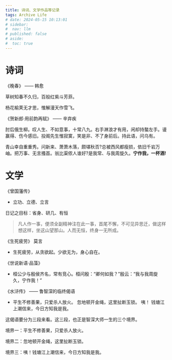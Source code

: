 ```yaml
---
title: 诗词、文学作品等记录
tags: Archive Life
# date: 2024-05-15 10:13:01
# sidebar:
#  nav: llm
# published: false
# aside:
#  toc: true
---
```


# 诗词
《晚春》 —— 韩愈

草树知春不久归，百般红紫斗芳菲。

杨花榆荚无才思，惟解漫天作雪飞。


《贺新郎·用前韵再赋》 —— 辛弃疾

肘后俄生柳。叹人生、不如意事，十常八九。右手淋浪才有用，闲却持螯左手。谩赢得、伤今感旧。投阁先生惟寂寞，笑是非、不了身前后。持此语，问乌有。

青山幸自重重秀。问新来、萧萧木落，颇堪秋否?总被西风都瘦损，依旧千岩万岫。把万事、无言搔首。翁比渠侬人谁好?是我常、与我周旋久。**宁作我，一杯酒!**


# 文学
《曾国藩传》
- 立功、立德、立言

日记之目标：省身、研几、有恒
> 凡人作一事，便须全副精神注在此一事，首尾不懈，不可见异思迁，做这样想这样，坐这山望那山。人而无恒，终身一无所成。

《生死疲劳》 莫言
- 生死疲劳，从贪欲起。少欲无为，身心自在。

《世说新语·品藻》
- 桓公少与殷侯齐名，常有竞心。桓问殷：“卿何如我？”殷云：“我与我周旋久，宁作我！”

《水浒传》 —— 鲁智深的临终偈语
- 平生不修善果，只爱杀人放火。 忽地顿开金绳，这里扯断玉锁。 咦！ 钱塘江上潮信来，今日方知我是我。

这偈语要分为三段来看。这三段，也正是智深大师一生的三个境界。

境界一：平生不修善果，只爱杀人放火。

境界二：忽地顿开金绳，这里扯断玉锁。

境界三：咦！钱塘江上潮信来，今日方知我是我。